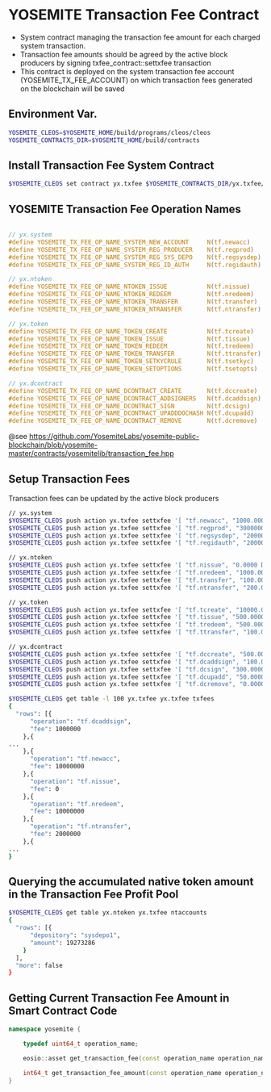 YOSEMITE Transaction Fee Contract
===

* System contract managing the transaction fee amount for each charged system transaction.
* Transaction fee amounts should be agreed by the active block producers by signing txfee_contract::settxfee transaction
* This contract is deployed on the system transaction fee account (YOSEMITE_TX_FEE_ACCOUNT) on which transaction fees generated on the blockchain will be saved

Environment Var.
---

```bash
YOSEMITE_CLEOS=$YOSEMITE_HOME/build/programs/cleos/cleos
YOSEMITE_CONTRACTS_DIR=$YOSEMITE_HOME/build/contracts
```

Install Transaction Fee System Contract
---
```bash
$YOSEMITE_CLEOS set contract yx.txfee $YOSEMITE_CONTRACTS_DIR/yx.txfee/ -p yx.txfee@active
```

YOSEMITE Transaction Fee Operation Names
---

```c

// yx.system
#define YOSEMITE_TX_FEE_OP_NAME_SYSTEM_NEW_ACCOUNT     N(tf.newacc)
#define YOSEMITE_TX_FEE_OP_NAME_SYSTEM_REG_PRODUCER    N(tf.regprod)
#define YOSEMITE_TX_FEE_OP_NAME_SYSTEM_REG_SYS_DEPO    N(tf.regsysdep)
#define YOSEMITE_TX_FEE_OP_NAME_SYSTEM_REG_ID_AUTH     N(tf.regidauth)

// yx.ntoken
#define YOSEMITE_TX_FEE_OP_NAME_NTOKEN_ISSUE           N(tf.nissue)
#define YOSEMITE_TX_FEE_OP_NAME_NTOKEN_REDEEM          N(tf.nredeem)
#define YOSEMITE_TX_FEE_OP_NAME_NTOKEN_TRANSFER        N(tf.transfer)  // = wptransfer
#define YOSEMITE_TX_FEE_OP_NAME_NTOKEN_NTRANSFER       N(tf.ntransfer) // = wpntransfer

// yx.token
#define YOSEMITE_TX_FEE_OP_NAME_TOKEN_CREATE           N(tf.tcreate)
#define YOSEMITE_TX_FEE_OP_NAME_TOKEN_ISSUE            N(tf.tissue)
#define YOSEMITE_TX_FEE_OP_NAME_TOKEN_REDEEM           N(tf.tredeem)
#define YOSEMITE_TX_FEE_OP_NAME_TOKEN_TRANSFER         N(tf.ttransfer)  // = wptransfer
#define YOSEMITE_TX_FEE_OP_NAME_TOKEN_SETKYCRULE       N(tf.tsetkyc)
#define YOSEMITE_TX_FEE_OP_NAME_TOKEN_SETOPTIONS       N(tf.tsetopts)

// yx.dcontract
#define YOSEMITE_TX_FEE_OP_NAME_DCONTRACT_CREATE       N(tf.dccreate)
#define YOSEMITE_TX_FEE_OP_NAME_DCONTRACT_ADDSIGNERS   N(tf.dcaddsign)
#define YOSEMITE_TX_FEE_OP_NAME_DCONTRACT_SIGN         N(tf.dcsign)
#define YOSEMITE_TX_FEE_OP_NAME_DCONTRACT_UPADDDOCHASH N(tf.dcupadd)
#define YOSEMITE_TX_FEE_OP_NAME_DCONTRACT_REMOVE       N(tf.dcremove)

```

@see https://github.com/YosemiteLabs/yosemite-public-blockchain/blob/yosemite-master/contracts/yosemitelib/transaction_fee.hpp

Setup Transaction Fees
---

Transaction fees can be updated by the active block producers

```bash
// yx.system
$YOSEMITE_CLEOS push action yx.txfee settxfee '[ "tf.newacc", "1000.0000 DKRW" ]' -p eosio@active
$YOSEMITE_CLEOS push action yx.txfee settxfee '[ "tf.regprod", "3000000.0000 DKRW" ]' -p eosio@active
$YOSEMITE_CLEOS push action yx.txfee settxfee '[ "tf.regsysdep", "2000000.0000 DKRW" ]' -p eosio@active
$YOSEMITE_CLEOS push action yx.txfee settxfee '[ "tf.regidauth", "2000000.0000 DKRW" ]' -p eosio@active

// yx.ntoken
$YOSEMITE_CLEOS push action yx.txfee settxfee '[ "tf.nissue", "0.0000 DKRW" ]' -p eosio@active
$YOSEMITE_CLEOS push action yx.txfee settxfee '[ "tf.nredeem", "1000.0000 DKRW" ]' -p eosio@active
$YOSEMITE_CLEOS push action yx.txfee settxfee '[ "tf.transfer", "100.0000 DKRW" ]' -p eosio@active
$YOSEMITE_CLEOS push action yx.txfee settxfee '[ "tf.ntransfer", "200.0000 DKRW" ]' -p eosio@active

// yx.token
$YOSEMITE_CLEOS push action yx.txfee settxfee '[ "tf.tcreate", "10000.0000 DKRW" ]' -p eosio@active
$YOSEMITE_CLEOS push action yx.txfee settxfee '[ "tf.tissue", "500.0000 DKRW" ]' -p eosio@active
$YOSEMITE_CLEOS push action yx.txfee settxfee '[ "tf.tredeem", "500.0000 DKRW" ]' -p eosio@active
$YOSEMITE_CLEOS push action yx.txfee settxfee '[ "tf.ttransfer", "100.0000 DKRW" ]' -p eosio@active

// yx.dcontract
$YOSEMITE_CLEOS push action yx.txfee settxfee '[ "tf.dccreate", "500.0000 DKRW" ]' -p eosio@active
$YOSEMITE_CLEOS push action yx.txfee settxfee '[ "tf.dcaddsign", "100.0000 DKRW" ]' -p eosio@active
$YOSEMITE_CLEOS push action yx.txfee settxfee '[ "tf.dcsign", "300.0000 DKRW" ]' -p eosio@active
$YOSEMITE_CLEOS push action yx.txfee settxfee '[ "tf.dcupadd", "50.0000 DKRW" ]' -p eosio@active
$YOSEMITE_CLEOS push action yx.txfee settxfee '[ "tf.dcremove", "0.0000 DKRW" ]' -p eosio@active

$YOSEMITE_CLEOS get table -l 100 yx.txfee yx.txfee txfees
{
  "rows": [{
      "operation": "tf.dcaddsign",
      "fee": 1000000
    },{
...
    },{
      "operation": "tf.newacc",
      "fee": 10000000
    },{
      "operation": "tf.nissue",
      "fee": 0
    },{
      "operation": "tf.nredeem",
      "fee": 10000000
    },{
      "operation": "tf.ntransfer",
      "fee": 2000000
    },{
...
}

```

Querying the accumulated native token amount in the Transaction Fee Profit Pool
---

```bash
$YOSEMITE_CLEOS get table yx.ntoken yx.txfee ntaccounts
{
  "rows": [{
      "depository": "sysdepo1",
      "amount": 19273286
    }
  ],
  "more": false
}
```

Getting Current Transaction Fee Amount in Smart Contract Code
---

```cpp
namespace yosemite {

    typedef uint64_t operation_name;

    eosio::asset get_transaction_fee(const operation_name operation_name);

    int64_t get_transaction_fee_amount(const operation_name operation_name);
}
``` 